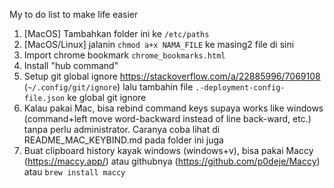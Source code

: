 My to do list to make life easier

1. [MacOS] Tambahkan folder ini ke `/etc/paths`
2. [MacOS/Linux] jalanin `chmod a+x NAMA_FILE` ke masing2 file di sini
3. Import chrome bookmark `chrome_bookmarks.html`
4. Install "hub command"
5. Setup git global ignore https://stackoverflow.com/a/22885996/7069108 (`~/.config/git/ignore`)
lalu tambahin file `.-deployment-config-file.json` ke global git ignore
6. Kalau pakai Mac, bisa rebind command keys supaya works like windows (command+left move word-backward instead of line back-ward, etc.) tanpa perlu administrator. Caranya coba lihat di README_MAC_KEYBIND.md pada folder ini juga 
7. Buat clipboard history kayak windows (windows+v), bisa pakai Maccy (https://maccy.app/) atau githubnya (https://github.com/p0deje/Maccy) atau `brew install maccy`
